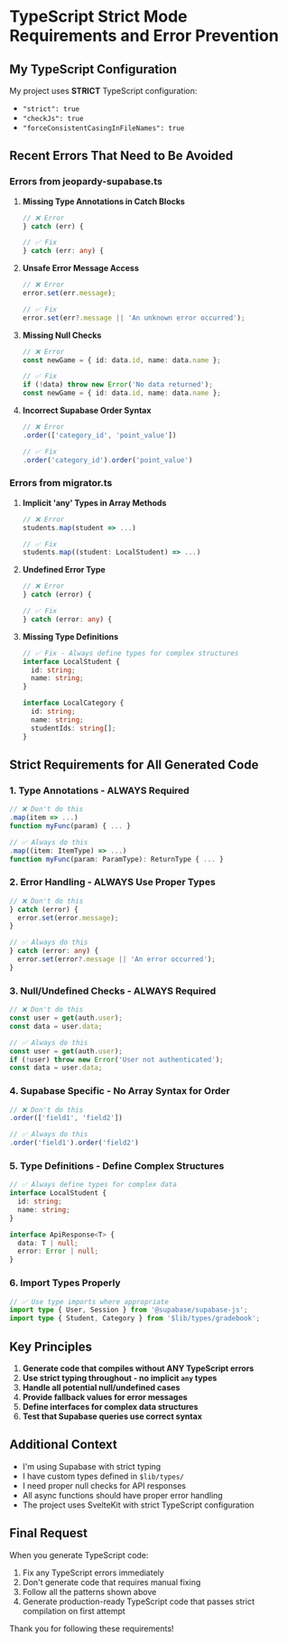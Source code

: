# TypeScript Strict Mode Requirements and Error Prevention

## My TypeScript Configuration

My project uses **STRICT** TypeScript configuration:

- `"strict": true`
- `"checkJs": true`
- `"forceConsistentCasingInFileNames": true`

## Recent Errors That Need to Be Avoided

### Errors from jeopardy-supabase.ts

1. **Missing Type Annotations in Catch Blocks**

   ```typescript
   // ❌ Error
   } catch (err) {

   // ✅ Fix
   } catch (err: any) {
   ```

2. **Unsafe Error Message Access**

   ```typescript
   // ❌ Error
   error.set(err.message);

   // ✅ Fix
   error.set(err?.message || 'An unknown error occurred');
   ```

3. **Missing Null Checks**

   ```typescript
   // ❌ Error
   const newGame = { id: data.id, name: data.name };

   // ✅ Fix
   if (!data) throw new Error('No data returned');
   const newGame = { id: data.id, name: data.name };
   ```

4. **Incorrect Supabase Order Syntax**

   ```typescript
   // ❌ Error
   .order(['category_id', 'point_value'])

   // ✅ Fix
   .order('category_id').order('point_value')
   ```

### Errors from migrator.ts

1. **Implicit 'any' Types in Array Methods**

   ```typescript
   // ❌ Error
   students.map(student => ...)

   // ✅ Fix
   students.map((student: LocalStudent) => ...)
   ```

2. **Undefined Error Type**

   ```typescript
   // ❌ Error
   } catch (error) {

   // ✅ Fix
   } catch (error: any) {
   ```

3. **Missing Type Definitions**

   ```typescript
   // ✅ Fix - Always define types for complex structures
   interface LocalStudent {
     id: string;
     name: string;
   }

   interface LocalCategory {
     id: string;
     name: string;
     studentIds: string[];
   }
   ```

## Strict Requirements for All Generated Code

### 1. Type Annotations - ALWAYS Required

```typescript
// ❌ Don't do this
.map(item => ...)
function myFunc(param) { ... }

// ✅ Always do this
.map((item: ItemType) => ...)
function myFunc(param: ParamType): ReturnType { ... }
```

### 2. Error Handling - ALWAYS Use Proper Types

```typescript
// ❌ Don't do this
} catch (error) {
  error.set(error.message);
}

// ✅ Always do this
} catch (error: any) {
  error.set(error?.message || 'An error occurred');
}
```

### 3. Null/Undefined Checks - ALWAYS Required

```typescript
// ❌ Don't do this
const user = get(auth.user);
const data = user.data;

// ✅ Always do this
const user = get(auth.user);
if (!user) throw new Error('User not authenticated');
const data = user.data;
```

### 4. Supabase Specific - No Array Syntax for Order

```typescript
// ❌ Don't do this
.order(['field1', 'field2'])

// ✅ Always do this
.order('field1').order('field2')
```

### 5. Type Definitions - Define Complex Structures

```typescript
// ✅ Always define types for complex data
interface LocalStudent {
  id: string;
  name: string;
}

interface ApiResponse<T> {
  data: T | null;
  error: Error | null;
}
```

### 6. Import Types Properly

```typescript
// ✅ Use type imports where appropriate
import type { User, Session } from '@supabase/supabase-js';
import type { Student, Category } from '$lib/types/gradebook';
```

## Key Principles

1. **Generate code that compiles without ANY TypeScript errors**
2. **Use strict typing throughout - no implicit `any` types**
3. **Handle all potential null/undefined cases**
4. **Provide fallback values for error messages**
5. **Define interfaces for complex data structures**
6. **Test that Supabase queries use correct syntax**

## Additional Context

- I'm using Supabase with strict typing
- I have custom types defined in `$lib/types/`
- I need proper null checks for API responses
- All async functions should have proper error handling
- The project uses SvelteKit with strict TypeScript configuration

## Final Request

When you generate TypeScript code:

1. Fix any TypeScript errors immediately
2. Don't generate code that requires manual fixing
3. Follow all the patterns shown above
4. Generate production-ready TypeScript code that passes strict compilation on first attempt

Thank you for following these requirements!
